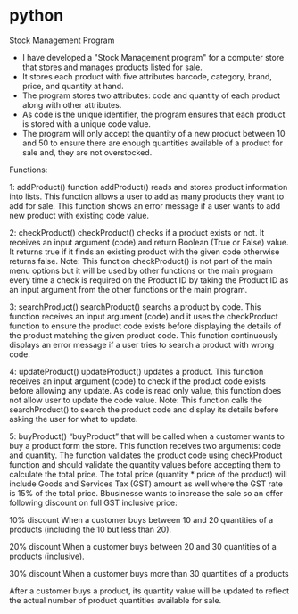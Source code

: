 # python
Stock Management Program
- I have developed a "Stock Management program" for a computer store that stores and manages products listed for sale. 
- It stores each product with five attributes barcode, category, brand, price, and quantity at hand.
- The program stores two attributes: code and quantity of each product along with other attributes. 
- As code is the unique identifier, the program ensures that each product is stored with a unique code value. 
- The program will only accept the quantity of a new product between 10 and 50 to ensure there are enough quantities available of a product for sale and, they are not overstocked.

Functions:

1: addProduct() 
function addProduct() reads and stores product information into  lists. This 
function  allows a  user  to  add  as  many  products  they  want  to  add  for  sale.
 This function shows an error message if a user wants to add new product with existing 
code value.

2: checkProduct()
checkProduct() checks  if  a product exists or not. It receives an input argument (code) and return Boolean 
(True  or  False)  value.  It returns  true  if  it  finds  an  existing  product  with  the  given 
code otherwise returns false. 
Note: This function checkProduct() is not part of the main menu options but it 
will be used by other functions or the main program every time a check is required on the 
Product ID by taking the Product ID as an input argument from the other functions or the 
main program. 

3: searchProduct()
searchProduct() searchs a product by code.  This function receives an input argument (code) and it 
uses the checkProduct function to ensure the product code exists before displaying 
the details of the product matching the given product code. 
 This function continuously displays an error message if a user tries to search a 
product with wrong code.

4: updateProduct()
updateProduct() updates a product. This function receives an input argument (code) to check if the product code exists before allowing any update. 
As code is read only value, this function does not allow user to update the code value.
Note: This function calls the searchProduct() to search the product code and display its details before asking the user for what to update.

5: buyProduct()
“buyProduct” that will be called when a customer wants to buy a product form the store. This function receives two 
arguments:  code  and  quantity.  The  function validates the  product  code  using checkProduct function and should validate the quantity values before accepting them to 
calculate the total price. 
The total price (quantity * price of the product) will include Goods and Services Tax (GST) amount  as  well  where  the  GST  rate  is  15%  of  the  total  price. Bbusinesse  wants  to 
increase the sale so an offer following discount on full GST inclusive price:

10% discount When a customer buys between 10 and 20 quantities of a 
products (including the 10 but less than 20).

20% discount When a customer buys between 20 and 30 quantities of a 
products (inclusive).

30% discount When  a  customer  buys  more  than  30  quantities  of  a 
products

After a customer buys a product, its quantity value will be updated to reflect the actual 
number of product quantities available for sale.
